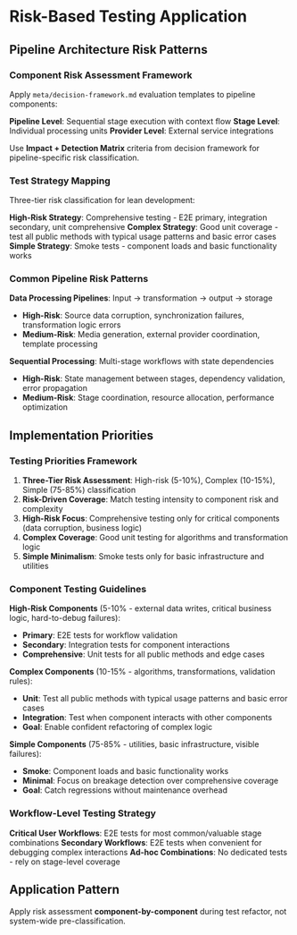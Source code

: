 # Risk-Based Testing Application

## Pipeline Architecture Risk Patterns

### Component Risk Assessment Framework
Apply `meta/decision-framework.md` evaluation templates to pipeline components:

**Pipeline Level**: Sequential stage execution with context flow
**Stage Level**: Individual processing units
**Provider Level**: External service integrations

Use **Impact + Detection Matrix** criteria from decision framework for pipeline-specific risk classification.

### Test Strategy Mapping

Three-tier risk classification for lean development:

**High-Risk Strategy**: Comprehensive testing - E2E primary, integration secondary, unit comprehensive
**Complex Strategy**: Good unit coverage - test all public methods with typical usage patterns and basic error cases
**Simple Strategy**: Smoke tests - component loads and basic functionality works

### Common Pipeline Risk Patterns

**Data Processing Pipelines**: Input → transformation → output → storage
- **High-Risk**: Source data corruption, synchronization failures, transformation logic errors
- **Medium-Risk**: Media generation, external provider coordination, template processing

**Sequential Processing**: Multi-stage workflows with state dependencies
- **High-Risk**: State management between stages, dependency validation, error propagation
- **Medium-Risk**: Stage coordination, resource allocation, performance optimization

## Implementation Priorities

### Testing Priorities Framework
1. **Three-Tier Risk Assessment**: High-risk (5-10%), Complex (10-15%), Simple (75-85%) classification
2. **Risk-Driven Coverage**: Match testing intensity to component risk and complexity
3. **High-Risk Focus**: Comprehensive testing only for critical components (data corruption, business logic)
4. **Complex Coverage**: Good unit testing for algorithms and transformation logic
5. **Simple Minimalism**: Smoke tests only for basic infrastructure and utilities

### Component Testing Guidelines

**High-Risk Components** (5-10% - external data writes, critical business logic, hard-to-debug failures):
- **Primary**: E2E tests for workflow validation
- **Secondary**: Integration tests for component interactions
- **Comprehensive**: Unit tests for all public methods and edge cases

**Complex Components** (10-15% - algorithms, transformations, validation rules):
- **Unit**: Test all public methods with typical usage patterns and basic error cases
- **Integration**: Test when component interacts with other components
- **Goal**: Enable confident refactoring of complex logic

**Simple Components** (75-85% - utilities, basic infrastructure, visible failures):
- **Smoke**: Component loads and basic functionality works
- **Minimal**: Focus on breakage detection over comprehensive coverage
- **Goal**: Catch regressions without maintenance overhead

### Workflow-Level Testing Strategy

**Critical User Workflows**: E2E tests for most common/valuable stage combinations
**Secondary Workflows**: E2E tests when convenient for debugging complex interactions
**Ad-hoc Combinations**: No dedicated tests - rely on stage-level coverage

## Application Pattern

Apply risk assessment **component-by-component** during test refactor, not system-wide pre-classification.
